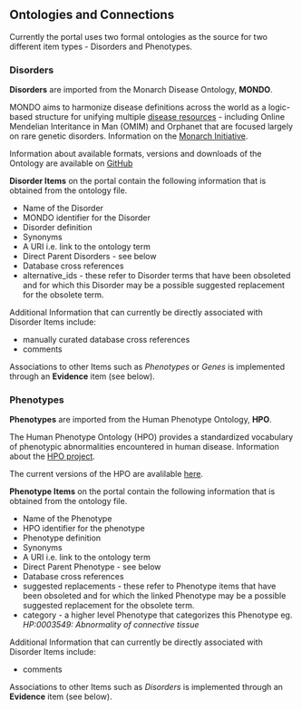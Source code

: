 ## Ontologies and Connections

Currently the portal uses two formal ontologies as the source for two different item types - Disorders and Phenotypes.

### Disorders

**Disorders** are imported from the Monarch Disease Ontology, **MONDO**.

MONDO aims to harmonize disease definitions across the world as a logic-based structure for unifying multiple [disease resources](https://mondo.monarchinitiative.org/pages/sources/) - including Online Mendelian Interitance in Man (OMIM) and  Orphanet that are focused largely on rare genetic disorders.  Information on the [Monarch Initiative](https://monarchinitiative.org/).

Information about available formats, versions and downloads of the Ontology are available on [GitHub](https://github.com/monarch-initiative/mondo)

**Disorder Items** on the portal contain the following information that is obtained from the ontology file.

* Name of the Disorder
* MONDO identifier for the Disorder
* Disorder definition
* Synonyms
* A URI i.e. link to the ontology term
* Direct Parent Disorders - see below
* Database cross references
* alternative_ids - these refer to Disorder terms that have been obsoleted and for which this Disorder may be a possible suggested replacement for the obsolete term.

Additional Information that can currently be directly associated with Disorder Items include:
* manually curated database cross references
* comments

Associations to other Items such as *Phenotypes* or *Genes* is implemented through an **Evidence** item (see below).


### Phenotypes

**Phenotypes** are imported from the Human Phenotype Ontology, **HPO**.

The Human Phenotype Ontology (HPO) provides a standardized vocabulary of phenotypic abnormalities encountered in human disease.  Information about the [HPO project](https://hpo.jax.org/).

The current versions of the HPO are avalilable [here](https://hpo.jax.org/app/download/ontology).

**Phenotype Items** on the portal contain the following information that is obtained from the ontology file.

* Name of the Phenotype
* HPO identifier for the phenotype
* Phenotype definition
* Synonyms
* A URI i.e. link to the ontology term
* Direct Parent Phenotype - see below
* Database cross references
* suggested replacements - these refer to Phenotype items that have been obsoleted and for which the linked Phenotype may be a possible suggested replacement for the obsolete term.
* category - a higher level Phenotype that categorizes this Phenotype eg. *HP:0003549: Abnormality of connective tissue*


Additional Information that can currently be directly associated with Disorder Items include:
* comments

Associations to other Items such as *Disorders* is implemented through an **Evidence** item (see below).
